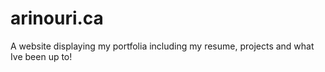 # arinouri.ca

 A website displaying my portfolia including my resume, projects and what Ive been up to!
